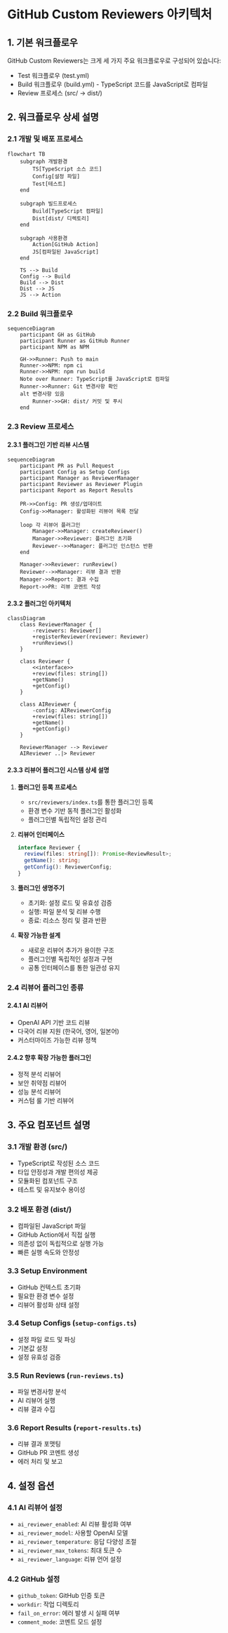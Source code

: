 # GitHub Custom Reviewers 아키텍처

## 1. 기본 워크플로우
GitHub Custom Reviewers는 크게 세 가지 주요 워크플로우로 구성되어 있습니다:
- Test 워크플로우 (test.yml)
- Build 워크플로우 (build.yml) - TypeScript 코드를 JavaScript로 컴파일
- Review 프로세스 (src/ -> dist/)

## 2. 워크플로우 상세 설명

### 2.1 개발 및 배포 프로세스
```mermaid
flowchart TB
    subgraph 개발환경
        TS[TypeScript 소스 코드]
        Config[설정 파일]
        Test[테스트]
    end
    
    subgraph 빌드프로세스
        Build[TypeScript 컴파일]
        Dist[dist/ 디렉토리]
    end
    
    subgraph 사용환경
        Action[GitHub Action]
        JS[컴파일된 JavaScript]
    end
    
    TS --> Build
    Config --> Build
    Build --> Dist
    Dist --> JS
    JS --> Action
```

### 2.2 Build 워크플로우
```mermaid
sequenceDiagram
    participant GH as GitHub
    participant Runner as GitHub Runner
    participant NPM as NPM

    GH->>Runner: Push to main
    Runner->>NPM: npm ci
    Runner->>NPM: npm run build
    Note over Runner: TypeScript를 JavaScript로 컴파일
    Runner->>Runner: Git 변경사항 확인
    alt 변경사항 있음
        Runner->>GH: dist/ 커밋 및 푸시
    end
```

### 2.3 Review 프로세스

#### 2.3.1 플러그인 기반 리뷰 시스템
```mermaid
sequenceDiagram
    participant PR as Pull Request
    participant Config as Setup Configs
    participant Manager as ReviewerManager
    participant Reviewer as Reviewer Plugin
    participant Report as Report Results

    PR->>Config: PR 생성/업데이트
    Config->>Manager: 활성화된 리뷰어 목록 전달
    
    loop 각 리뷰어 플러그인
        Manager->>Manager: createReviewer()
        Manager->>Reviewer: 플러그인 초기화
        Reviewer-->>Manager: 플러그인 인스턴스 반환
    end
    
    Manager->>Reviewer: runReview()
    Reviewer-->>Manager: 리뷰 결과 반환
    Manager->>Report: 결과 수집
    Report->>PR: 리뷰 코멘트 작성
```

#### 2.3.2 플러그인 아키텍처
```mermaid
classDiagram
    class ReviewerManager {
        -reviewers: Reviewer[]
        +registerReviewer(reviewer: Reviewer)
        +runReviews()
    }
    
    class Reviewer {
        <<interface>>
        +review(files: string[])
        +getName()
        +getConfig()
    }
    
    class AIReviewer {
        -config: AIReviewerConfig
        +review(files: string[])
        +getName()
        +getConfig()
    }
    
    ReviewerManager --> Reviewer
    AIReviewer ..|> Reviewer
```

#### 2.3.3 리뷰어 플러그인 시스템 상세 설명

1. **플러그인 등록 프로세스**
   - `src/reviewers/index.ts`를 통한 플러그인 등록
   - 환경 변수 기반 동적 플러그인 활성화
   - 플러그인별 독립적인 설정 관리

2. **리뷰어 인터페이스**
   ```typescript
   interface Reviewer {
     review(files: string[]): Promise<ReviewResult>;
     getName(): string;
     getConfig(): ReviewerConfig;
   }
   ```

3. **플러그인 생명주기**
   - 초기화: 설정 로드 및 유효성 검증
   - 실행: 파일 분석 및 리뷰 수행
   - 종료: 리소스 정리 및 결과 반환

4. **확장 가능한 설계**
   - 새로운 리뷰어 추가가 용이한 구조
   - 플러그인별 독립적인 설정과 구현
   - 공통 인터페이스를 통한 일관성 유지

### 2.4 리뷰어 플러그인 종류

#### 2.4.1 AI 리뷰어
- OpenAI API 기반 코드 리뷰
- 다국어 리뷰 지원 (한국어, 영어, 일본어)
- 커스터마이즈 가능한 리뷰 정책

#### 2.4.2 향후 확장 가능한 플러그인
- 정적 분석 리뷰어
- 보안 취약점 리뷰어
- 성능 분석 리뷰어
- 커스텀 룰 기반 리뷰어

## 3. 주요 컴포넌트 설명

### 3.1 개발 환경 (src/)
- TypeScript로 작성된 소스 코드
- 타입 안정성과 개발 편의성 제공
- 모듈화된 컴포넌트 구조
- 테스트 및 유지보수 용이성

### 3.2 배포 환경 (dist/)
- 컴파일된 JavaScript 파일
- GitHub Action에서 직접 실행
- 의존성 없이 독립적으로 실행 가능
- 빠른 실행 속도와 안정성

### 3.3 Setup Environment
- GitHub 컨텍스트 초기화
- 필요한 환경 변수 설정
- 리뷰어 활성화 상태 설정

### 3.4 Setup Configs (`setup-configs.ts`)
- 설정 파일 로드 및 파싱
- 기본값 설정
- 설정 유효성 검증

### 3.5 Run Reviews (`run-reviews.ts`)
- 파일 변경사항 분석
- AI 리뷰어 실행
- 리뷰 결과 수집

### 3.6 Report Results (`report-results.ts`)
- 리뷰 결과 포맷팅
- GitHub PR 코멘트 생성
- 에러 처리 및 보고

## 4. 설정 옵션

### 4.1 AI 리뷰어 설정
- `ai_reviewer_enabled`: AI 리뷰 활성화 여부
- `ai_reviewer_model`: 사용할 OpenAI 모델
- `ai_reviewer_temperature`: 응답 다양성 조절
- `ai_reviewer_max_tokens`: 최대 토큰 수
- `ai_reviewer_language`: 리뷰 언어 설정

### 4.2 GitHub 설정
- `github_token`: GitHub 인증 토큰
- `workdir`: 작업 디렉토리
- `fail_on_error`: 에러 발생 시 실패 여부
- `comment_mode`: 코멘트 모드 설정 